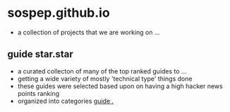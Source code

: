 # sospep.github.io
- a collection of projects that we are working on ...
## guide star.star
- a curated collecton of many of the top ranked guides to ...
- getting a wide variety of mostly 'technical type' things done
- these guides were selected based upon on having a high hacker news points ranking
- organized into categories
[guide *.*](https://sospep.github.io/guide.html)

